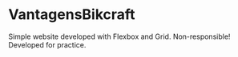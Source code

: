# VantagensBikcraft
Simple website developed with Flexbox and Grid. Non-responsible! Developed for practice.
